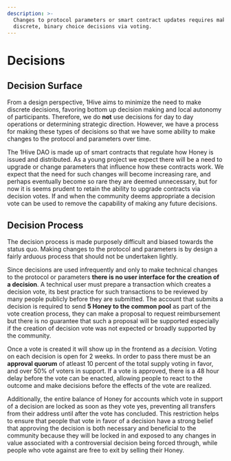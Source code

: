 ```yaml
---
description: >-
  Changes to protocol parameters or smart contract updates requires making
  discrete, binary choice decisions via voting.
---
```


# Decisions

## Decision Surface

From a design perspective, 1Hive aims to minimize the need to make discrete decisions, favoring bottom up decision making and local autonomy of participants. Therefore, we do **not** use decisions for day to day operations or determining strategic direction. However, we have a process for making these types of decisions so that we have some ability to make changes to the protocol and parameters over time.  

The 1Hive DAO is made up of smart contracts that regulate how Honey is issued and distributed. As a young project we expect there will be a need to upgrade or change parameters that influence how these contracts work. We expect that the need for such changes will become increasing rare, and perhaps eventually become so rare they are deemed unnecessary, but for now it is seems prudent to retain the ability to upgrade contracts via decision votes. If and when the community deems appropriate a decision vote can be used to remove the capability of making any future decisions. 

## Decision Process

The decision process is made purposely difficult and biased towards the status quo. Making changes to the protocol and parameters is by design a fairly arduous process that should not be undertaken lightly. 

Since decisions are used infrequently and only to make technical changes to the protocol or parameters **there is no user interface for the creation of a decision**. A technical user must prepare a transaction which creates a decision vote, its best practice for such transactions to be reviewed by many people publicly before they are submitted. The account that submits a decision is required to send **5 Honey to the common pool** as part of the vote creation process, they can make a proposal to request reimbursement but there is no guarantee that such a proposal will be supported especially if the creation of decision vote was not expected or broadly supported by the community. 

Once a vote is created it will show up in the frontend as a _decision._ Voting on each decision is open for 2 weeks. In order to pass there must be an **approval quorum** of atleast 10 percent of the total supply voting in favor, and over 50% of voters in support. If a vote is approved, there is a 48 hour delay before the vote can be enacted, allowing people to react to the outcome and make decisions before the effects of the vote are realized. 

Additionally, the entire balance of Honey for accounts which vote in support of a decision are locked as soon as they vote yes, preventing all transfers from their address until after the vote has concluded. This restriction helps to ensure that people that vote in favor of a decision have a strong belief that approving the decision is both necessary and beneficial to the community because they will be locked in and exposed  to any changes in value associated with a controversial decision being forced through, while people who vote against are free to exit by selling their Honey. 







